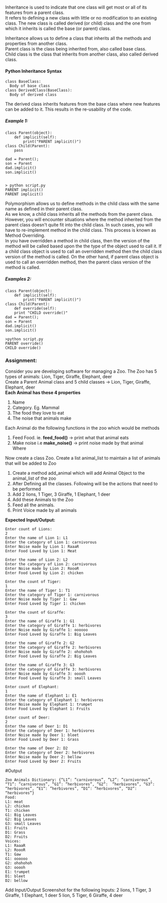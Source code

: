 Inheritance is used to indicate that one class will get most or all of its features from a parent class.<br /> 
It refers to defining a new class with little or no modification to an existing class. The new class is called derived (or child) class and the one from which it inherits is called the base (or parent) class.<br /> 

Inheritance allows us to define a class that inherits all the methods and properties from another class.<br /> 
Parent class is the class being inherited from, also called base class.<br /> 
Child class is the class that inherits from another class, also called derived class.<br /> 


#### Python Inheritance Syntax

	class BaseClass: 
	  Body of base class
	class DerivedClass(BaseClass):
	  Body of derived class

The derived class inherits features from the base class where new features can be added to it. This results in the re-usability of the code.<br /> 

##### Example 1:<br /> 
					
	class Parent(object): 
		def implicit(self):
			print("PARENT implicit()")
	class Child(Parent):
		pass 

	dad = Parent();
	son = Parent
	dad.implicit() 
	son.implicit() 


	> python script.py 
	PARENT implicit() 
	PARENT implicit() 



Polymorphism allows us to define methods in the child class with the same name as defined in their parent class.<br /> 
As we know, a child class inherits all the methods from the parent class. However, you will encounter situations where the method inherited from the parent class doesn't quite fit into the child class. In such cases, you will have to re-implement method in the child class. This process is known as Method Overriding.<br /> 
In you have overridden a method in child class, then the version of the method will be called based upon the the type of the object used to call it. If a child class object is used to call an overridden method then the child class version of the method is called. On the other hand, if parent class object is used to call an overridden method, then the parent class version of the method is called.<br /> 

				
##### Examples 2:

	class Parent(object): 
		def implicit(self):
			print("PARENT implicit()")
	class Child(Parent):
		def override(self):
		print "CHILD override()" 
	dad = Parent();
	son = Parent
	dad.implicit() 
	son.implicit()

	>python script.py 
	PARENT override() 
	CHILD override() 

				
			
### Assignment:

Consider you are developing software for managing a Zoo. The Zoo has 5 types of animals: Lion, Tiger, Giraffe, Elephant, deer<br /> 
Create a Parent Animal class and 5 child classes -> Lion, Tiger, Giraffe, Elephant, deer<br /> 
**Each Animal has these 4 properties** <br /> 
1. Name<br /> 
2. Category. Eg. Mammal<br /> 
3. The food they love to eat <br /> 
4. The noise that animals make<br /> 


Each Animal do the following functions in the zoo which would be methods <br /> 
1. Feed Food. ie. **feed_food()** -> print what that animal eats<br /> 
2. Make noise i.e **make_noise()** -> print noise made by that animal<br /> 
Where <br /> 

Now create a class Zoo. Create a list animal_list to maintain a list of animals that will be added to Zoo<br /> 
1. Create a method add_animal which will add Animal Object to the animal_list of the zoo<br /> 
2. After Defining all the classes. Following will be the actions that need to be performed<br /> 
3. Add 2 lions, 1 Tiger, 3 Giraffe, 1 Elephant, 1 deer<br /> 
4. Add these Animals to the Zoo<br /> 
5. Feed all the animals. <br /> 
6. Print Voice made by all animals <br /> 

**Expected Input/Output:**

	Enter count of Lions:
	2
	Enter the name of Lion 1: L1
	Enter the category of Lion 1: carnivorous
	Enter Noise made by Lion 1: RaaaR
	Enter Food Loved by Lion 1: Meat

	Enter the name of Lion 2: L2
	Enter the category of Lion 2: carnivorous
	Enter Noise made by Lion 2: RoooR
	Enter Food Loved by Lion 2: chicken

	Enter the count of Tiger:
	1
	Enter the name of Tiger 1: T1
	Enter the category of Tiger 1: carnivorous
	Enter Noise made by Tiger 1: Gaw
	Enter Food Loved by Tiger 1: chicken

	Enter the count of Giraffe:
	3
	Enter the name of Giraffe 1: G1
	Enter the category of Giraffe 1: herbivores
	Enter Noise made by Giraffe 1: oooooo
	Enter Food Loved by Giraffe 1: Big Leaves

	Enter the name of Giraffe 2: G2
	Enter the category of Giraffe 2: herbivores
	Enter Noise made by Giraffe 2: ohohohoh
	Enter Food Loved by Giraffe 2: Big Leaves

	Enter the name of Giraffe 3: G3
	Enter the category of Giraffe 3: herbivores
	Enter Noise made by Giraffe 3: ooooh
	Enter Food Loved by Giraffe 3: small Leaves

	Enter count of Elephant: 
	1
	Enter the name of Elephant 1: E1
	Enter the category of Elephant 1: herbivores
	Enter Noise made by Elephant 1: trumpet
	Enter Food Loved by Elephant 1: Fruits

	Enter count of Deer: 
	2
	Enter the name of Deer 1: D1
	Enter the category of Deer 1: herbivores
	Enter Noise made by Deer 1: bleet
	Enter Food Loved by Deer 1: Grass

	Enter the name of Deer 2: D2
	Enter the category of Deer 2: herbivores
	Enter Noise made by Deer 2: bellow
	Enter Food Loved by Deer 2: Fruits


#Output

	Zoo Animals Dictionary: {“L1”: ”carnivorous”, ”L2”: ”carnivorous”, “T1”: ”carnivorous”, “G1”: ”herbivores”, ”G2”:  ”herbivores”, “G3”:  “herbivores”, “E1”: ”herbivores”, “D1”: ”herbivores”, “D2”: “herbivores”}
	Food:
	L1: meat
	L2: chicken
	T1: chicken
	G1: Big Leaves
	G2: Big Leaves
	G3: small Leaves
	E1: Fruits
	D1: Grass
	D2: Fruits
	Voices:
	L1: RaaaR
	L2: RoooR
	T1: Gaw
	G1: oooooo
	G2: ohohohoh
	G3: ooooh
	E1: trumpet
	D1: bleet
	D2: bellow


Add Input/Output Screenshot for the following Inputs:
2 lions, 1 Tiger, 3 Giraffe, 1 Elephant, 1 deer
5 lion, 5 Tiger, 6 Giraffe, 4 deer

